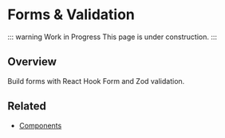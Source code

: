 # Forms & Validation

::: warning Work in Progress
This page is under construction.
:::

## Overview

Build forms with React Hook Form and Zod validation.

## Related

- [Components](/components/)
